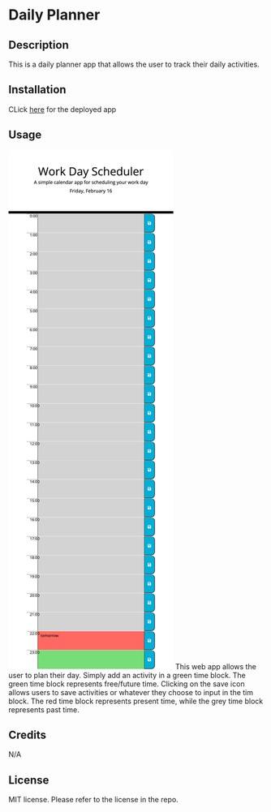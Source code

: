 # Daily Planner
## Description
This is a daily planner app that allows the user to track their daily activities.

## Installation
CLick [here](url) for the deployed app

## Usage
![alt text](./Images/daily-scheduler.png)
This web app allows the user to plan their day. Simply add an activity in a green time block. The green time block represents free/future time. Clicking on the save icon allows users to save activities or whatever they choose to input in the tim block.
The red time block represents present time, while the grey time block represents past time. 

## Credits
N/A

## License
MIT license. Please refer to the license in the repo.
